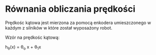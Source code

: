 
# Równania obliczania prędkości


Prędkośc kątowa jest mierzona za pomocą enkodera umieszczonego w każdym z silników w które został wyposażony robot.

Wzór na prędkośc kątową:

 h<sub>&theta;</sub>(x) = &theta;<sub>o</sub> x + &theta;<sub>1</sub>x
